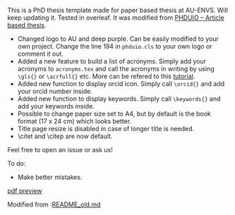 This is a PhD thesis template made for paper based thesis at AU-ENVS. Will keep updating it. Tested in overleaf. 
It was modified from [PHDUIO – Article based thesis](https://github.com/uio-latex/phduio-article-based).

- Changed logo to AU and deep purple. Can be easily modified to your own project. Change the line 194 in `phduio.cls` to your own logo or comment it out.
- Added a new feature to build a list of acronyms. Simply add your acronyms to `acronyms.tex` and call the acronyms in writing by using `\gls{}` or `\acrfull{}` etc. More can be refered to this [tutorial](https://www.overleaf.com/learn/latex/Glossaries).
- Added new function to display orcid icon. Simply call `\orcid{}` and add your orcid number inside. 
- Added new function to display keywords. Simply call `\keywords{}` and add your keywords inside.
- Possible to change paper size set to A4, but by default is the book format (17 x 24 cm) which looks better.
- Title page resize is disabled in case of longer title is needed.
- \citet and \citep are now default. 

Feel free to open an issue or ask us! 


To do:
- Make better mistakes. 

[pdf preview](phdau_article_based.pdf)


Modified from :[README_old.md](README_old.md)